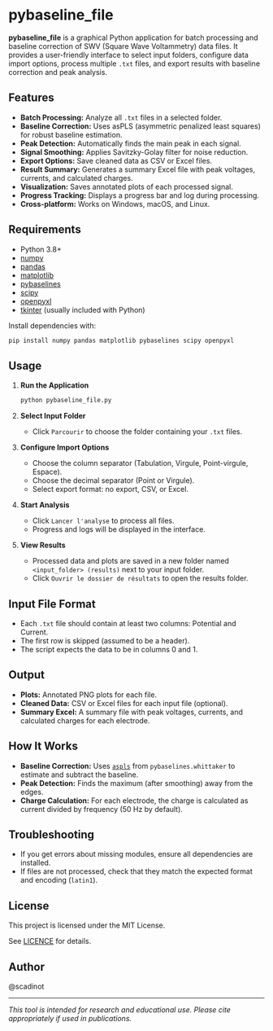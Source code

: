 # pybaseline_file

**pybaseline_file** is a graphical Python application for batch processing and baseline correction of SWV (Square Wave Voltammetry) data files. It provides a user-friendly interface to select input folders, configure data import options, process multiple `.txt` files, and export results with baseline correction and peak analysis.

## Features

- **Batch Processing:** Analyze all `.txt` files in a selected folder.
- **Baseline Correction:** Uses asPLS (asymmetric penalized least squares) for robust baseline estimation.
- **Peak Detection:** Automatically finds the main peak in each signal.
- **Signal Smoothing:** Applies Savitzky-Golay filter for noise reduction.
- **Export Options:** Save cleaned data as CSV or Excel files.
- **Result Summary:** Generates a summary Excel file with peak voltages, currents, and calculated charges.
- **Visualization:** Saves annotated plots of each processed signal.
- **Progress Tracking:** Displays a progress bar and log during processing.
- **Cross-platform:** Works on Windows, macOS, and Linux.

## Requirements

- Python 3.8+
- [numpy](https://numpy.org/)
- [pandas](https://pandas.pydata.org/)
- [matplotlib](https://matplotlib.org/)
- [pybaselines](https://pybaselines.readthedocs.io/)
- [scipy](https://scipy.org/)
- [openpyxl](https://openpyxl.readthedocs.io/)
- [tkinter](https://docs.python.org/3/library/tkinter.html) (usually included with Python)

Install dependencies with:

```sh
pip install numpy pandas matplotlib pybaselines scipy openpyxl
```

## Usage

1. **Run the Application**

   ```sh
   python pybaseline_file.py
   ```

2. **Select Input Folder**

   - Click `Parcourir` to choose the folder containing your `.txt` files.

3. **Configure Import Options**

   - Choose the column separator (Tabulation, Virgule, Point-virgule, Espace).
   - Choose the decimal separator (Point or Virgule).
   - Select export format: no export, CSV, or Excel.

4. **Start Analysis**

   - Click `Lancer l'analyse` to process all files.
   - Progress and logs will be displayed in the interface.

5. **View Results**

   - Processed data and plots are saved in a new folder named `<input_folder> (results)` next to your input folder.
   - Click `Ouvrir le dossier de résultats` to open the results folder.

## Input File Format

- Each `.txt` file should contain at least two columns: Potential and Current.
- The first row is skipped (assumed to be a header).
- The script expects the data to be in columns 0 and 1.

## Output

- **Plots:** Annotated PNG plots for each file.
- **Cleaned Data:** CSV or Excel files for each input file (optional).
- **Summary Excel:** A summary file with peak voltages, currents, and calculated charges for each electrode.

## How It Works

- **Baseline Correction:** Uses [`aspls`](https://pybaselines.readthedocs.io/en/latest/api/pybaselines.whittaker.html#pybaselines.whittaker.aspls) from `pybaselines.whittaker` to estimate and subtract the baseline.
- **Peak Detection:** Finds the maximum (after smoothing) away from the edges.
- **Charge Calculation:** For each electrode, the charge is calculated as current divided by frequency (50 Hz by default).

## Troubleshooting

- If you get errors about missing modules, ensure all dependencies are installed.
- If files are not processed, check that they match the expected format and encoding (`latin1`).

## License

This project is licensed under the MIT License. 

See [LICENCE](LICENCE) for details.

## Author

@scadinot

---

*This tool is intended for research and educational use. Please cite appropriately if used in publications.*